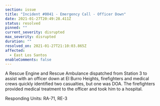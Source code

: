 ```yaml
---
section: issue
title: "Incident #0041 - Emergency Call - Officer Down"
date: 2021-01-27T20:49:28.411Z
status: resolved
pinned: ""
current_severity: disrupted
max_severity: disrupted
duration: ""
resolved_on: 2021-01-27T21:10:03.865Z
affected:
  - East Los Santos
enableComments: false
---
```

A Rescue Engine and Rescue Ambulance dispatched from Station 3 to assist with an officer down at El Burro Heights, firefighters and medical crews quickly identified two casualties, but one was DOA. The firefighters provided medical treatment to the officer and took him to a hospital.

Responding Units: RA-71, RE-3